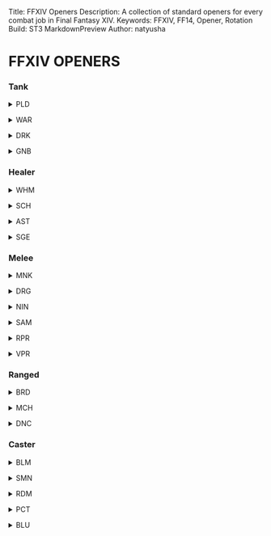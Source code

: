Title:       FFXIV Openers
Description: A collection of standard openers for every combat job in Final Fantasy XIV.
Keywords:    FFXIV, FF14, Opener, Rotation
Build:       ST3 MarkdownPreview
Author:      natyusha

FFXIV OPENERS
=============

### Tank
<details><summary>PLD</summary>
[Lodestone](https://na.finalfantasyxiv.com/jobguide/paladin/ "Lodestone Job Guide: Paladin") / [Balance](https://www.thebalanceffxiv.com/jobs/tanks/paladin/ "Balance Guides: Paladin")

![PLD](img/PLD.png "Paladin")</details>
<details><summary>WAR</summary>
[Lodestone](https://na.finalfantasyxiv.com/jobguide/warrior/ "Lodestone Job Guide: Warrior") / [Balance](https://www.thebalanceffxiv.com/jobs/tanks/warrior/ "Balance Guides: Warrior")

![WAR](img/WAR.png "Warrior")</details>
<details><summary>DRK</summary>
[Lodestone](https://na.finalfantasyxiv.com/jobguide/darkknight/ "Lodestone Job Guide: Dark Knight") / [Balance](https://www.thebalanceffxiv.com/jobs/tanks/dark-knight/ "Balance Guides: Dark Knight")

![DRK](img/DRK.png "Dark Knight")</details>
<details><summary>GNB</summary>
[Lodestone](https://na.finalfantasyxiv.com/jobguide/gunbreaker/ "Lodestone Job Guide: Gunbreaker") / [Balance](https://www.thebalanceffxiv.com/jobs/tanks/gunbreaker/ "Balance Guides: Gunbreaker")

![GNB](img/GNB.png "Gunbreaker")</details>

### Healer
<details><summary>WHM</summary>
[Lodestone](https://na.finalfantasyxiv.com/jobguide/whitemage/ "Lodestone Job Guide: White Mage") / [Balance](https://www.thebalanceffxiv.com/jobs/healers/white-mage/ "Balance Guides: White Mage")

![WHM](img/WHM.png "White Mage")</details>
<details><summary>SCH</summary>
[Lodestone](https://na.finalfantasyxiv.com/jobguide/scholar/ "Lodestone Job Guide: Scholar") / [Balance](https://www.thebalanceffxiv.com/jobs/healers/scholar/ "Balance Guides: Scholar")

![SCH](img/SCH.png "Scholar")</details>
<details><summary>AST</summary>
[Lodestone](https://na.finalfantasyxiv.com/jobguide/astrologian/ "Lodestone Job Guide: Astrologian") / [Balance](https://www.thebalanceffxiv.com/jobs/healers/astrologian/ "Balance Guides: Astrologian")

![AST](img/AST.png "Astrologian")</details>
<details><summary>SGE</summary>
[Lodestone](https://na.finalfantasyxiv.com/jobguide/sage/ "Lodestone Job Guide: Sage") / [Balance](https://www.thebalanceffxiv.com/jobs/healers/sage/ "Balance Guides: Sage")

![SGE](img/SGE.png "Sage")</details>

### Melee
<details><summary>MNK</summary>
[Lodestone](https://na.finalfantasyxiv.com/jobguide/monk/ "Lodestone Job Guide: Monk") / [Balance](https://www.thebalanceffxiv.com/jobs/melee/monk/ "Balance Guides: Monk")

![MNK](img/MNK.png "Monk")</details>
<details><summary>DRG</summary>
[Lodestone](https://na.finalfantasyxiv.com/jobguide/dragoon/ "Lodestone Job Guide: Dragoon") / [Balance](https://www.thebalanceffxiv.com/jobs/melee/dragoon/ "Balance Guides: Dragoon")

![DRG](img/DRG.png "Dragoon")</details>
<details><summary>NIN</summary>
[Lodestone](https://na.finalfantasyxiv.com/jobguide/ninja/ "Lodestone Job Guide: Ninja") / [Balance](https://www.thebalanceffxiv.com/jobs/melee/ninja/ "Balance Guides: Ninja")

![NIN](img/NIN.png "Ninja")![NIN Mudras](img/NIN-mudras.png "Ninja Mudras")</details>
<details><summary>SAM</summary>
[Lodestone](https://na.finalfantasyxiv.com/jobguide/samurai/ "Lodestone Job Guide: Samurai") / [Balance](https://www.thebalanceffxiv.com/jobs/melee/samurai/ "Balance Guides: Samurai")

![SAM](img/SAM.png "Samurai")</details>
<details><summary>RPR</summary>
[Lodestone](https://na.finalfantasyxiv.com/jobguide/reaper/ "Lodestone Job Guide: Reaper") / [Balance](https://www.thebalanceffxiv.com/jobs/melee/reaper/ "Balance Guides: Reaper")

![RPR](img/RPR.png "Reaper")</details>
<details><summary>VPR</summary>
[~~Lodestone~~](https://na.finalfantasyxiv.com/jobguide/viper/ "Lodestone Job Guide: Viper") / [Balance](https://www.thebalanceffxiv.com/jobs/melee/viper/ "Balance Guides: Viper")

![VPR](img/VPR.png "Viper")</details>

### Ranged
<details><summary>BRD</summary>
[Lodestone](https://na.finalfantasyxiv.com/jobguide/bard/ "Lodestone Job Guide: Bard") / [Balance](https://www.thebalanceffxiv.com/jobs/ranged/bard/ "Balance Guides: Bard")

![BRD](img/BRD.png "Bard")</details>
<details><summary>MCH</summary>
[Lodestone](https://na.finalfantasyxiv.com/jobguide/machinist/ "Lodestone Job Guide: Machinist") / [Balance](https://www.thebalanceffxiv.com/jobs/ranged/machinist/ "Balance Guides: Machinist")

![MCH](img/MCH.png "Machinist")</details>
<details><summary>DNC</summary>
[Lodestone](https://na.finalfantasyxiv.com/jobguide/dancer/ "Lodestone Job Guide: Dancer") / [Balance](https://www.thebalanceffxiv.com/jobs/ranged/dancer/ "Balance Guides: Dancer")

![DNC](img/DNC.png "Dancer")</details>

### Caster
<details><summary>BLM</summary>
[Lodestone](https://na.finalfantasyxiv.com/jobguide/blackmage/ "Lodestone Job Guide: Black Mage") / [Balance](https://www.thebalanceffxiv.com/jobs/casters/black-mage/ "Balance Guides: Black Mage")

![BLM](img/BLM.png "Black Mage")</details>
<details><summary>SMN</summary>
[Lodestone](https://na.finalfantasyxiv.com/jobguide/summoner/ "Lodestone Job Guide: Summoner") / [Balance](https://www.thebalanceffxiv.com/jobs/casters/summoner/ "Balance Guides: Summoner")

![SMN](img/SMN.png "Summoner")</details>
<details><summary>RDM</summary>
[Lodestone](https://na.finalfantasyxiv.com/jobguide/redmage/ "Lodestone Job Guide: Red Mage") / [Balance](https://www.thebalanceffxiv.com/jobs/casters/red-mage/ "Balance Guides: Red Mage")

![RDM](img/RDM.png "Red Mage")</details>
<details><summary>PCT</summary>
[~~Lodestone~~](https://na.finalfantasyxiv.com/jobguide/pictomancer/ "Lodestone Job Guide: Pictomancer") / [Icy Veins](https://www.icy-veins.com/ffxiv/pictomancer-guide "Icy Veins Guides: Pictomancer")

![PCT](img/PCT.png "Pictomancer")</details>
<details><summary>BLU</summary>
[Lodestone](https://na.finalfantasyxiv.com/jobguide/bluemage/ "Lodestone Job Guide: Blue Mage") / [Icy Veins](https://www.icy-veins.com/ffxiv/blue-mage-guide "Icy Veins Guides: Blue Mage")

![BLU](img/BLU.png "Blue Mage")</details>
